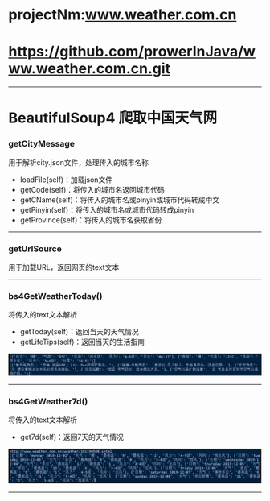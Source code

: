 # projectNm:www.weather.com.cn 
# https://github.com/prowerInJava/www.weather.com.cn.git
<hr>
<h1>BeautifulSoup4 爬取中国天气网</h1>
<h3>getCityMessage</h3>
<p>用于解析city.json文件，处理传入的城市名称</p>
<ul>
<li>loadFile(self)：加载json文件</li>
<li>getCode(self)：将传入的城市名返回城市代码</li>
<li>getCName(self)：将传入的城市名或pinyin或城市代码转成中文</li>
<li>getPinyin(self)：将传入的城市名或城市代码转成pinyin</li>
<li>getProvince(self)：将传入的城市名获取省份</li>
</ul>
<hr>
<h3>getUrlSource</h3>
<p>用于加载URL，返回网页的text文本</p>
<hr>
<h3>bs4GetWeatherToday()</h3>
<p>将传入的text文本解析</p>
<ul>
<li>getToday(self)：返回当天的天气情况</li>
<li>getLifeTips(self)：返回当天的生活指南</li>
</ul>
<img src='todayWea.png'></img>
<hr>
<h3>bs4GetWeather7d()</h3>
<p>将传入的text文本解析</p>
<ul>
<li>get7d(self)：返回7天的天气情况</li>
</ul>
<img src='7dWea.png'></img>
<hr>
